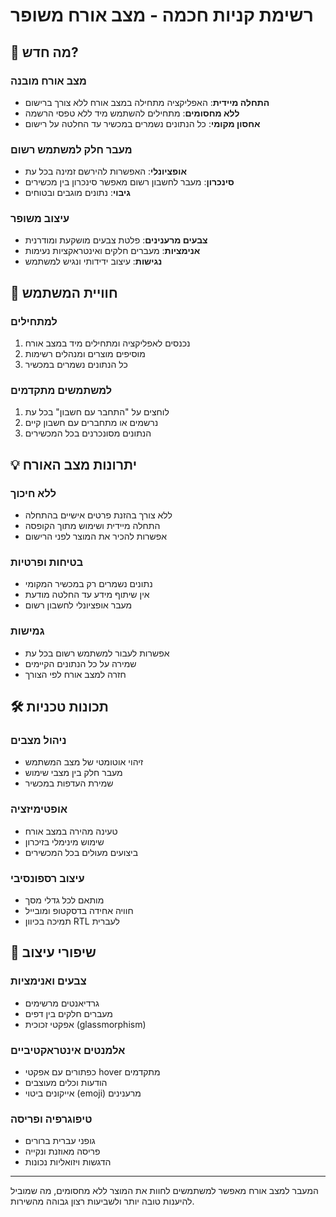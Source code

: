 # רשימת קניות חכמה - מצב אורח משופר

## 🚀 מה חדש?

### מצב אורח מובנה
- **התחלה מיידית**: האפליקציה מתחילה במצב אורח ללא צורך ברישום
- **ללא מחסומים**: מתחילים להשתמש מיד ללא טפסי הרשמה
- **אחסון מקומי**: כל הנתונים נשמרים במכשיר עד החלטה על רישום

### מעבר חלק למשתמש רשום
- **אופציונלי**: האפשרות להירשם זמינה בכל עת
- **סינכרון**: מעבר לחשבון רשום מאפשר סינכרון בין מכשירים
- **גיבוי**: נתונים מוגבים ובטוחים

### עיצוב משופר
- **צבעים מרענינים**: פלטת צבעים מושקעת ומודרנית
- **אנימציות**: מעברים חלקים ואינטראקציות נעימות
- **נגישות**: עיצוב ידידותי ונגיש למשתמש

## 🎯 חוויית המשתמש

### למתחילים
1. נכנסים לאפליקציה ומתחילים מיד במצב אורח
2. מוסיפים מוצרים ומנהלים רשימות
3. כל הנתונים נשמרים במכשיר

### למשתמשים מתקדמים
1. לוחצים על "התחבר עם חשבון" בכל עת
2. נרשמים או מתחברים עם חשבון קיים
3. הנתונים מסונכרנים בכל המכשירים

## 💡 יתרונות מצב האורח

### ללא חיכוך
- ללא צורך בהזנת פרטים אישיים בהתחלה
- התחלה מיידית ושימוש מתוך הקופסה
- אפשרות להכיר את המוצר לפני הרישום

### בטיחות ופרטיות
- נתונים נשמרים רק במכשיר המקומי
- אין שיתוף מידע עד החלטה מודעת
- מעבר אופציונלי לחשבון רשום

### גמישות
- אפשרות לעבור למשתמש רשום בכל עת
- שמירה על כל הנתונים הקיימים
- חזרה למצב אורח לפי הצורך

## 🛠️ תכונות טכניות

### ניהול מצבים
- זיהוי אוטומטי של מצב המשתמש
- מעבר חלק בין מצבי שימוש
- שמירת העדפות במכשיר

### אופטימיזציה
- טעינה מהירה במצב אורח
- שימוש מינימלי בזיכרון
- ביצועים מעולים בכל המכשירים

### עיצוב רספונסיבי
- מותאם לכל גדלי מסך
- חוויה אחידה בדסקטופ ומובייל
- תמיכה בכיוון RTL לעברית

## 🎨 שיפורי עיצוב

### צבעים ואנימציות
- גרדיאנטים מרשימים
- מעברים חלקים בין דפים
- אפקטי זכוכית (glassmorphism)

### אלמנטים אינטראקטיביים
- כפתורים עם אפקטי hover מתקדמים
- הודעות וכלים מעוצבים
- אייקונים ביטוי (emoji) מרענינים

### טיפוגרפיה ופריסה
- גופני עברית ברורים
- פריסה מאוזנת ונקייה
- הדגשות ויזואליות נכונות

---

המעבר למצב אורח מאפשר למשתמשים לחוות את המוצר ללא מחסומים, מה שמוביל להיענות טובה יותר ולשביעות רצון גבוהה מהשירות.
